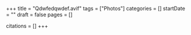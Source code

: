 +++
title = "Qdwfedqwdef.avif"
tags = ["Photos"]
categories = []
startDate = ""
draft = false
pages = []

citations = []
+++

